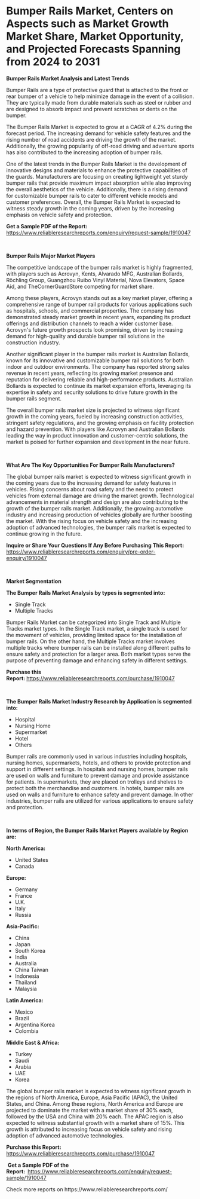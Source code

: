 <p><h1>Bumper Rails Market, Centers on Aspects such as Market Growth Market Share, Market Opportunity, and Projected Forecasts Spanning from 2024 to 2031</h1></p><p><strong>Bumper Rails Market Analysis and Latest Trends</strong></p>
<p><p>Bumper Rails are a type of protective guard that is attached to the front or rear bumper of a vehicle to help minimize damage in the event of a collision. They are typically made from durable materials such as steel or rubber and are designed to absorb impact and prevent scratches or dents on the bumper.</p><p>The Bumper Rails Market is expected to grow at a CAGR of 4.2% during the forecast period. The increasing demand for vehicle safety features and the rising number of road accidents are driving the growth of the market. Additionally, the growing popularity of off-road driving and adventure sports has also contributed to the increasing adoption of bumper rails.</p><p>One of the latest trends in the Bumper Rails Market is the development of innovative designs and materials to enhance the protective capabilities of the guards. Manufacturers are focusing on creating lightweight yet sturdy bumper rails that provide maximum impact absorption while also improving the overall aesthetics of the vehicle. Additionally, there is a rising demand for customizable bumper rails to cater to different vehicle models and customer preferences. Overall, the Bumper Rails Market is expected to witness steady growth in the coming years, driven by the increasing emphasis on vehicle safety and protection.</p></p>
<p><strong>Get a Sample PDF of the Report:&nbsp;</strong> <a href="https://www.reliableresearchreports.com/enquiry/request-sample/1910047">https://www.reliableresearchreports.com/enquiry/request-sample/1910047</a></p>
<p>&nbsp;</p>
<p><strong>Bumper Rails Major Market Players</strong></p>
<p><p>The competitive landscape of the bumper rails market is highly fragmented, with players such as Acrovyn, Kents, Alvarado MFG, Australian Bollards, Röchling Group, Guangzhou Ruibo Vinyl Material, Nova Elevators, Space Aid, and TheCornerGuardStore competing for market share. </p><p>Among these players, Acrovyn stands out as a key market player, offering a comprehensive range of bumper rail products for various applications such as hospitals, schools, and commercial properties. The company has demonstrated steady market growth in recent years, expanding its product offerings and distribution channels to reach a wider customer base. Acrovyn's future growth prospects look promising, driven by increasing demand for high-quality and durable bumper rail solutions in the construction industry.</p><p>Another significant player in the bumper rails market is Australian Bollards, known for its innovative and customizable bumper rail solutions for both indoor and outdoor environments. The company has reported strong sales revenue in recent years, reflecting its growing market presence and reputation for delivering reliable and high-performance products. Australian Bollards is expected to continue its market expansion efforts, leveraging its expertise in safety and security solutions to drive future growth in the bumper rails segment.</p><p>The overall bumper rails market size is projected to witness significant growth in the coming years, fueled by increasing construction activities, stringent safety regulations, and the growing emphasis on facility protection and hazard prevention. With players like Acrovyn and Australian Bollards leading the way in product innovation and customer-centric solutions, the market is poised for further expansion and development in the near future.</p></p>
<p>&nbsp;</p>
<p><strong>What Are The Key Opportunities For Bumper Rails Manufacturers?</strong></p>
<p><p>The global bumper rails market is expected to witness significant growth in the coming years due to the increasing demand for safety features in vehicles. Rising concerns about road safety and the need to protect vehicles from external damage are driving the market growth. Technological advancements in material strength and design are also contributing to the growth of the bumper rails market. Additionally, the growing automotive industry and increasing production of vehicles globally are further boosting the market. With the rising focus on vehicle safety and the increasing adoption of advanced technologies, the bumper rails market is expected to continue growing in the future.</p></p>
<p><strong>Inquire or Share Your Questions If Any Before Purchasing This Report:</strong> <a href="https://www.reliableresearchreports.com/enquiry/pre-order-enquiry/1910047">https://www.reliableresearchreports.com/enquiry/pre-order-enquiry/1910047</a></p>
<p>&nbsp;</p>
<p><strong>Market Segmentation</strong></p>
<p><strong>The Bumper Rails Market Analysis by types is segmented into:</strong></p>
<p><ul><li>Single Track</li><li>Multiple Tracks</li></ul></p>
<p><p>Bumper Rails Market can be categorized into Single Track and Multiple Tracks market types. In the Single Track market, a single track is used for the movement of vehicles, providing limited space for the installation of bumper rails. On the other hand, the Multiple Tracks market involves multiple tracks where bumper rails can be installed along different paths to ensure safety and protection for a larger area. Both market types serve the purpose of preventing damage and enhancing safety in different settings.</p></p>
<p><strong>Purchase this Report:&nbsp;</strong><a href="https://www.reliableresearchreports.com/purchase/1910047">https://www.reliableresearchreports.com/purchase/1910047</a></p>
<p>&nbsp;</p>
<p><strong>The Bumper Rails Market Industry Research by Application is segmented into:</strong></p>
<p><ul><li>Hospital</li><li>Nursing Home</li><li>Supermarket</li><li>Hotel</li><li>Others</li></ul></p>
<p><p>Bumper rails are commonly used in various industries including hospitals, nursing homes, supermarkets, hotels, and others to provide protection and support in different settings. In hospitals and nursing homes, bumper rails are used on walls and furniture to prevent damage and provide assistance for patients. In supermarkets, they are placed on trolleys and shelves to protect both the merchandise and customers. In hotels, bumper rails are used on walls and furniture to enhance safety and prevent damage. In other industries, bumper rails are utilized for various applications to ensure safety and protection.</p></p>
<p>&nbsp;</p>
<p><strong>In terms of Region, the Bumper Rails Market Players available by Region are:</strong></p>
<p>
    <p> <strong> North America: </strong>
        <ul>
            <li>United States</li>
            <li>Canada</li>
        </ul>
        </p> 
    <p> <strong> Europe: </strong>
        <ul>
            <li>Germany</li>
            <li>France</li>
            <li>U.K.</li>
            <li>Italy</li>
            <li>Russia</li>
        </ul>
        </p> 
    <p> <strong> Asia-Pacific: </strong>
        <ul>
            <li>China</li>
            <li>Japan</li>
            <li>South Korea</li>
            <li>India</li>
            <li>Australia</li>
            <li>China Taiwan</li>
            <li>Indonesia</li>
            <li>Thailand</li>
            <li>Malaysia</li>
        </ul>
        </p> 
    <p> <strong> Latin America: </strong>
        <ul>
            <li>Mexico</li>
            <li>Brazil</li>
            <li>Argentina Korea</li>
            <li>Colombia</li>
        </ul>
        </p> 
    <p> <strong> Middle East & Africa: </strong>
        <ul>
            <li>Turkey</li>
            <li>Saudi</li>
            <li>Arabia</li>
            <li>UAE</li>
            <li>Korea</li>
        </ul>
    </p>
    </p>
<p><p>The global bumper rails market is expected to witness significant growth in the regions of North America, Europe, Asia Pacific (APAC), the United States, and China. Among these regions, North America and Europe are projected to dominate the market with a market share of 30% each, followed by the USA and China with 20% each. The APAC region is also expected to witness substantial growth with a market share of 15%. This growth is attributed to increasing focus on vehicle safety and rising adoption of advanced automotive technologies.</p></p>
<p><strong>Purchase this Report: </strong><a href="https://www.reliableresearchreports.com/purchase/1910047">https://www.reliableresearchreports.com/purchase/1910047</a></p>
<p>&nbsp;<strong>Get a Sample PDF of the Report:&nbsp;&nbsp;</strong><a href="https://www.reliableresearchreports.com/enquiry/request-sample/1910047">https://www.reliableresearchreports.com/enquiry/request-sample/1910047</a></p>
<p><strong></strong></p>
<p>Check more reports on https://www.reliableresearchreports.com/</p>
